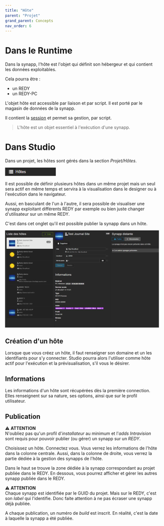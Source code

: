 ```yaml
---
title: "Hôte"
parent: "Projet"
grand_parent: Concepts
nav_order: 6
---
```


# Dans le Runtime

Dans la synapp, l'hôte est l'objet qui définit son hébergeur et qui contient les données exploitables.

Cela pourra être :

- un REDY
- un REDY-PC
<!-- - *bientôt* un serveur HighWay -->

L'objet hôte est accessible par liaison et par script. Il est porté par le magasin de données de la synapp.

Il contient la [session](../session.md) et permet sa gestion, par script.

> L'hôte est un objet essentiel à l'exécution d'une synapp.

# Dans Studio

Dans un projet, les hôtes sont gérés dans la section *Projet/Hôtes*.

![SynApps](../../assets/hosts.png)

Il est possible de définir plusieurs hôtes dans un même projet mais un seul sera actif en même temps et servira à la visualisation dans le designer ou à l'exécution dans le navigateur.

Aussi, en basculant de l'un à l'autre, il sera possible de visualiser une synapp exploitant différents REDY par exemple ou bien juste changer d'utilisateur sur un même REDY.

C'est dans cet onglet qu'il est possible publier la synapp dans un hôte.

![SynApps](../../assets/concepts/host-01.png)

## Création d'un hôte

Lorsque que vous créez un hôte, il faut renseigner son domaine et un les identifiants pour s'y connecter. Studio pourra alors l'utiliser comme hôte actif pour l'exécution et la prévisualisation, s'il vous le désirer.

## Informations

Les informations d'un hôte sont récupérées dès la première connection. Elles renseignent sur sa nature, ses options, ainsi que sur le profil utilisateur.

## Publication

⚠️ **ATTENTION**<br> N'oubliez pas qu'un profil d'*installateur* au minimum et l'*adds Intravision* sont requis pour pouvoir publier (ou gérer) un synapp sur un *REDY*.

Choisissez un hôte. Connectez vous. Vous verrez les informations de l'hôte dans la colonne centrale. Aussi, dans la colonne de droite, vous verrez la partie dédiée à la gestion des synapps de l'hôte.

Dans le haut se trouve la zone dédiée à la synapp correspondant au projet publiée dans le REDY. En dessous, vous pourrez afficher et gérer les autres synapp publiée dans le REDY.

⚠️ **ATTENTION**<br> Chaque synapp est identifiée par le GUID du projet. Mais sur le REDY, c'est son *label* qui l'identifie. Donc faite attention à ne pas écraser une synapp déjà publiée.

A chaque publication, un numéro de *build* est inscrit. En réalité, c'est la date à laquelle la synapp a été publiée.
